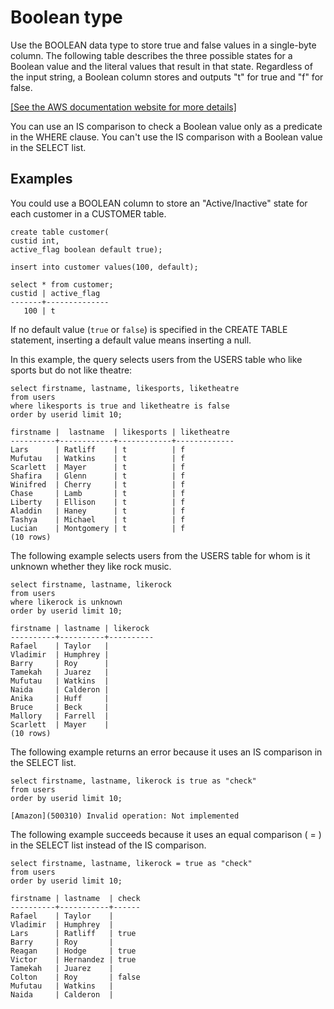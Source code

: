 # Boolean type<a name="r_Boolean_type"></a>

Use the BOOLEAN data type to store true and false values in a single\-byte column\. The following table describes the three possible states for a Boolean value and the literal values that result in that state\. Regardless of the input string, a Boolean column stores and outputs "t" for true and "f" for false\. 

[\[See the AWS documentation website for more details\]](http://docs.aws.amazon.com/redshift/latest/dg/r_Boolean_type.html)

You can use an IS comparison to check a Boolean value only as a predicate in the WHERE clause\. You can't use the IS comparison with a Boolean value in the SELECT list\.

## Examples<a name="r_Boolean_type-examples"></a>

You could use a BOOLEAN column to store an "Active/Inactive" state for each customer in a CUSTOMER table\.

```
create table customer(
custid int,
active_flag boolean default true);
```

```
insert into customer values(100, default);
```

```
select * from customer;
custid | active_flag
-------+--------------
   100 | t
```

If no default value \(`true` or `false`\) is specified in the CREATE TABLE statement, inserting a default value means inserting a null\. 

In this example, the query selects users from the USERS table who like sports but do not like theatre: 

```
select firstname, lastname, likesports, liketheatre
from users
where likesports is true and liketheatre is false
order by userid limit 10;

firstname |  lastname  | likesports | liketheatre
----------+------------+------------+-------------
Lars      | Ratliff    | t          | f
Mufutau   | Watkins    | t          | f
Scarlett  | Mayer      | t          | f
Shafira   | Glenn      | t          | f
Winifred  | Cherry     | t          | f
Chase     | Lamb       | t          | f
Liberty   | Ellison    | t          | f
Aladdin   | Haney      | t          | f
Tashya    | Michael    | t          | f
Lucian    | Montgomery | t          | f
(10 rows)
```

The following example selects users from the USERS table for whom is it unknown whether they like rock music\.

```
select firstname, lastname, likerock
from users
where likerock is unknown
order by userid limit 10;

firstname | lastname | likerock
----------+----------+----------
Rafael    | Taylor   |
Vladimir  | Humphrey |
Barry     | Roy      |
Tamekah   | Juarez   |
Mufutau   | Watkins  |
Naida     | Calderon |
Anika     | Huff     |
Bruce     | Beck     |
Mallory   | Farrell  |
Scarlett  | Mayer    |
(10 rows)
```

The following example returns an error because it uses an IS comparison in the SELECT list\.

```
select firstname, lastname, likerock is true as "check"
from users
order by userid limit 10;

[Amazon](500310) Invalid operation: Not implemented
```

The following example succeeds because it uses an equal comparison \( = \) in the SELECT list instead of the IS comparison\.

```
select firstname, lastname, likerock = true as "check"
from users
order by userid limit 10;

firstname | lastname  | check
----------+-----------+------
Rafael    | Taylor    |      
Vladimir  | Humphrey  |      
Lars      | Ratliff   | true 
Barry     | Roy       |      
Reagan    | Hodge     | true 
Victor    | Hernandez | true 
Tamekah   | Juarez    |      
Colton    | Roy       | false
Mufutau   | Watkins   |      
Naida     | Calderon  |
```